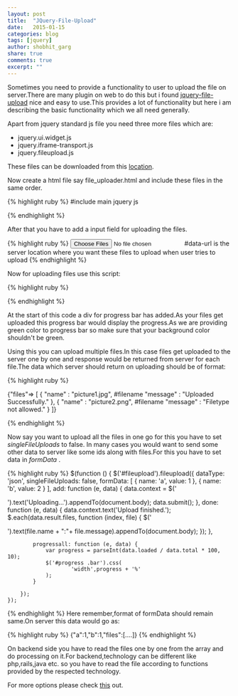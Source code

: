 ```yaml
---
layout: post
title:  "JQuery-File-Upload"
date:   2015-01-15
categories: blog
tags: [jquery] 
author: shobhit_garg
share: true
comments: true
excerpt: ""
---
```


Sometimes you need to provide a functionality to user to upload the file on server.There are many plugin on web to do this but i found [jquery-file-upload][jfu] nice and easy to use.This provides a lot of functionality but  here i am describing the basic functionality  which we all need generally.


Apart from jquery standard js file you need three more files which are:

* jquery.ui.widget.js
* jquery.iframe-transport.js
* jquery.fileupload.js

These files can be downloaded from this [location][link].

Now create a html file say file_uploader.html and include these files in the same order.

{% highlight ruby %}
#include main jquery js
<script src="/assets/shared/jquery.ui.widget.js"></script>
<script src="/assets/shared/jquery.iframe-transport.js"></script>
<script src="/assets/shared/jquery.fileupload.js"></script>
{% endhighlight %}

After that you have to add a input field for uploading the files.

{% highlight ruby %}
<input id="fileupload" type="file" name="files[]" data-url="/upload-file/" multiple>
#data-url is the server location where you want these files to upload when user tries to upload
{% endhighlight %}

Now for uploading files use this script:

{% highlight ruby %}
<div id="progress" style="position:absolute;width:100px;">
  <div class="bar" style="height:18px;background: green;width: 0%"></div>
</div>


<script>
$(function () {
        $('#fileupload').fileupload({
            dataType: 'json',
            add: function (e, data) {
                data.context = $('<p/>').text('Uploading...').appendTo(document.body);
                data.submit();
            },
            done: function (e, data) {
                data.context.text('Upload finished.');
                $.each(data.result.files, function (index, file) {
                    $('<p/>').text(file.name + ":"+ file.message).appendTo(document.body);
                });
            },

            progressall: function (e, data) {
                var progress = parseInt(data.loaded / data.total * 100, 10);
                $('#progress .bar').css(
                        'width',progress + '%'
                );
            }

        });
    });
</script>
{% endhighlight %}

At the start of this code a div for progress bar has added.As your files get uploaded this progress bar would display the progress.As we are providing green color to progress bar so make sure that your background color shouldn't be green.

Using this you can upload multiple files.In this case files get uploaded to the server one by one and response would be returned from server for each file.The data which server should return on uploading should be of format:

{% highlight ruby %}

{"files"=> [
        {
            "name" : "picture1.jpg", #filename
            "message" : "Uploaded Successfully."
        },
        {
            "name" : "picture2.png", #filename
            "message" : "Filetype not allowed."
        }
    ]}

{% endhighlight %}

Now say you want to upload all the files in one go for this you have to set _singleFileUploads_ to false. In many cases you would want to send some other data to server like some ids along with files.For this you have to set data in _formData_ .

{% highlight ruby %}
 $(function () {
        $('#fileupload').fileupload({
            dataType: 'json',
            singleFileUploads: false,
            formData: [
                {
                    name: 'a',
                    value: 1
                },
                {
                    name: 'b',
                    value: 2
                }
            ],
            add: function (e, data) {
                data.context = $('<p/>').text('Uploading...').appendTo(document.body);
                data.submit();
            },
            done: function (e, data) {
                data.context.text('Upload finished.');
                $.each(data.result.files, function (index, file) {
                    $('<p/>').text(file.name + ":"+ file.message).appendTo(document.body);
                });
            },

            progressall: function (e, data) {
                var progress = parseInt(data.loaded / data.total * 100, 10);
                $('#progress .bar').css(
                        'width',progress + '%'
                );
            }

        });
    });
{% endhighlight %}
Here remember,format of formData should remain same.On server this data would go as:

{% highlight ruby %}
{"a":1,"b":1,"files":[....]}
{% endhighlight %}

On backend side you have to read the files one by one from the array and do processing on it.For backend,technology can be different like php,rails,java etc. so you have to read the file according to functions provided by the respected technology.


For more options please check [this][options] out.

[jfu]: https://github.com/blueimp/jQuery-File-Upload
[link]: https://github.com/blueimp/jQuery-File-Upload/releases
[options]: https://github.com/blueimp/jQuery-File-Upload/wiki/Options
